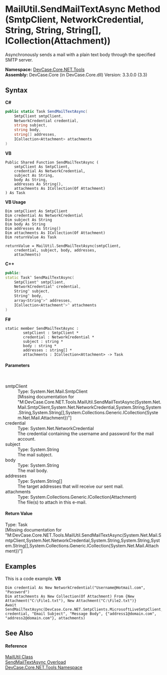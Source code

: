 # MailUtil.SendMailTextAsync Method (SmtpClient, NetworkCredential, String, String, String[], ICollection(Attachment))
 

Asynchronously sends a mail with a plain text body through the specified SMTP server.

**Namespace:**&nbsp;<a href="N_DevCase_Core_NET_Tools">DevCase.Core.NET.Tools</a><br />**Assembly:**&nbsp;DevCase.Core (in DevCase.Core.dll) Version: 3.3.0.0 (3.3)

## Syntax

**C#**<br />
``` C#
public static Task SendMailTextAsync(
	SmtpClient smtpClient,
	NetworkCredential credential,
	string subject,
	string body,
	string[] addresses,
	ICollection<Attachment> attachments
)
```

**VB**<br />
``` VB
Public Shared Function SendMailTextAsync ( 
	smtpClient As SmtpClient,
	credential As NetworkCredential,
	subject As String,
	body As String,
	addresses As String(),
	attachments As ICollection(Of Attachment)
) As Task
```

**VB Usage**<br />
``` VB Usage
Dim smtpClient As SmtpClient
Dim credential As NetworkCredential
Dim subject As String
Dim body As String
Dim addresses As String()
Dim attachments As ICollection(Of Attachment)
Dim returnValue As Task

returnValue = MailUtil.SendMailTextAsync(smtpClient, 
	credential, subject, body, addresses, 
	attachments)
```

**C++**<br />
``` C++
public:
static Task^ SendMailTextAsync(
	SmtpClient^ smtpClient, 
	NetworkCredential^ credential, 
	String^ subject, 
	String^ body, 
	array<String^>^ addresses, 
	ICollection<Attachment^>^ attachments
)
```

**F#**<br />
``` F#
static member SendMailTextAsync : 
        smtpClient : SmtpClient * 
        credential : NetworkCredential * 
        subject : string * 
        body : string * 
        addresses : string[] * 
        attachments : ICollection<Attachment> -> Task 

```


#### Parameters
&nbsp;<dl><dt>smtpClient</dt><dd>Type: System.Net.Mail.SmtpClient<br />\[Missing <param name="smtpClient"/> documentation for "M:DevCase.Core.NET.Tools.MailUtil.SendMailTextAsync(System.Net.Mail.SmtpClient,System.Net.NetworkCredential,System.String,System.String,System.String[],System.Collections.Generic.ICollection{System.Net.Mail.Attachment})"\]</dd><dt>credential</dt><dd>Type: System.Net.NetworkCredential<br />The credential containing the username and password for the mail account.</dd><dt>subject</dt><dd>Type: System.String<br />The mail subject.</dd><dt>body</dt><dd>Type: System.String<br />The mail body.</dd><dt>addresses</dt><dd>Type: System.String[]<br />The target addresses that will receive our sent mail.</dd><dt>attachments</dt><dd>Type: System.Collections.Generic.ICollection(Attachment)<br />The file(s) to attach in this e-mail.</dd></dl>

#### Return Value
Type: Task<br />\[Missing <returns> documentation for "M:DevCase.Core.NET.Tools.MailUtil.SendMailTextAsync(System.Net.Mail.SmtpClient,System.Net.NetworkCredential,System.String,System.String,System.String[],System.Collections.Generic.ICollection{System.Net.Mail.Attachment})"\]

## Examples
This is a code example. 
**VB**<br />
``` VB
Dim credential As New NetworkCredential("Username@Hotmail.com", "Password")
Dim attachments As New Collection(Of Attachment) From {New Attachment("C:\File1.txt"), New Attachment("C:\File2.txt")}
Await SendMailTextAsync(DevCase.Core.NET.SmtpClients.MicrosoftLiveSmtpClient, credential, "Email Subject", "Message Body", {"address1@domain.com", "address2@domain.com"}, attachments)
```


## See Also


#### Reference
<a href="T_DevCase_Core_NET_Tools_MailUtil">MailUtil Class</a><br /><a href="Overload_DevCase_Core_NET_Tools_MailUtil_SendMailTextAsync">SendMailTextAsync Overload</a><br /><a href="N_DevCase_Core_NET_Tools">DevCase.Core.NET.Tools Namespace</a><br />
